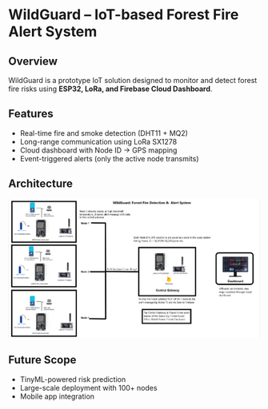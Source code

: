 # WildGuard – IoT-based Forest Fire Alert System

## Overview
WildGuard is a prototype IoT solution designed to monitor and detect forest fire risks using **ESP32, LoRa, and Firebase Cloud Dashboard**.

## Features
- Real-time fire and smoke detection (DHT11 + MQ2)
- Long-range communication using LoRa SX1278
- Cloud dashboard with Node ID → GPS mapping
- Event-triggered alerts (only the active node transmits)

## Architecture
![Architecture Diagram](diagram.png)

## Future Scope
- TinyML-powered risk prediction
- Large-scale deployment with 100+ nodes
- Mobile app integration

